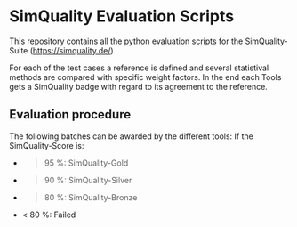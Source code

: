 # SimQuality Evaluation Scripts
This repository contains all the python evaluation scripts for the SimQuality-Suite (https://simquality.de/) 

For each of the test cases a reference is defined and several statistival methods are compared with specific weight factors. In the end each Tools gets a SimQuality badge with regard to its agreement to the reference.

## Evaluation procedure

The following batches can be awarded by the different tools:
If the SimQuality-Score is:
- > 95 %: SimQuality-Gold
- > 90 %: SimQuality-Silver
- > 80 %: SimQuality-Bronze
- < 80 %: Failed


